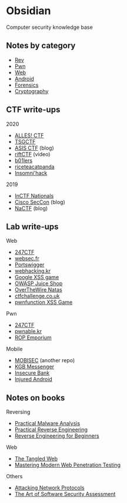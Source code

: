 # Obsidian

Computer security knowledge base

## Notes by category

- [Rev](notes/rev.md)
- [Pwn](notes/pwn.md)
- [Web](notes/web.md)
- [Android](notes/android.md)
- [Forensics](notes/forensics.md)
- [Cryptography](notes/crypto.md)

## CTF write-ups

2020

- [ALLES! CTF](writeups/alles20)
- [TSGCTF](writeups/tsg20.txt)
- [ASIS CTF](https://abhaynayar.com/blog/asis.html) (blog)
- [riftCTF](https://youtu.be/K5YnRLG6Cr8) (video)
- [b01lers](writeups/b01lers20)
- [riceteacatpanda](writeups/rtcp20.md)
- [Insomni'hack](writeups/insomnihack20.md)

2019

- [InCTF Nationals](writeups/inctfn19.md)
- [Cisco SecCon](https://abhaynayar.com/blog/xxe.html) (blog)
- [NaCTF](https://abhaynayar.com/blog/fmt.html) (blog)

## Lab write-ups

Web

- [247CTF](labs/web/247ctf)
- [websec.fr](labs/web/websec.fr)
- [Portswigger](labs/web/portswigger)
- [webhacking.kr](labs/web/webhacking.kr)
- [Google XSS game](labs/web/xss_game)
- [OWASP Juice Shop](labs/web/juice-shop)
- [OverTheWire Natas](labs/web/natas)
- [ctfchallenge.co.uk](labs/web/ctfchallenge.co.uk)
- [pwnfunction XSS Game](labs/web/pwnfunction)

Pwn

- [247CTF](labs/pwn/247ctf)
- [pwnable.kr](labs/pwn/pwnable.kr)
- [ROP Emporium](labs/pwn/rop-emp)

Mobile

- [MOBISEC](https://github.com/abhaynayar/mobisec) (another repo)
- [KGB Messenger](labs/mobile/kgb)
- [Insecure Bank](labs/mobile/insecure_bank)
- [Injured Android](labs/mobile/injured_android)

## Notes on books

Reversing

- [Practical Malware Analysis](books/malware)
- [Practical Reverse Engineering](books/pre)
- [Reverse Engineering for Beginners](books/re4b)

Web

- [The Tangled Web](books/tangled)
- [Mastering Modern Web Penetration Testing](books/mmwpt)

Others

- [Attacking Network Protocols](books/anp)
- [The Art of Software Security Assessment](books/taossa)


